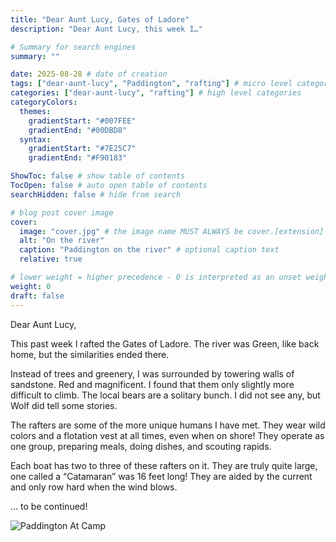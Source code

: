 ```yaml
---
title: "Dear Aunt Lucy, Gates of Ladore"
description: "Dear Aunt Lucy, this week I…"

# Summary for search engines
summary: ""

date: 2025-08-28 # date of creation
tags: ["dear-aunt-lucy", "Paddington", "rafting"] # micro level categories
categories: ["dear-aunt-lucy", "rafting"] # high level categories
categoryColors:
  themes:
    gradientStart: "#007FEE"
    gradientEnd: "#00DBD8"
  syntax:
    gradientStart: "#7E25C7"
    gradientEnd: "#F90183"

ShowToc: false # show table of contents
TocOpen: false # auto open table of contents
searchHidden: false # hide from search

# blog post cover image
cover:
  image: "cover.jpg" # the image name MUST ALWAYS be cover.[extension]
  alt: "On the river"
  caption: "Paddington on the river" # optional caption text
  relative: true

# lower weight = higher precedence - 0 is interpreted as an unset weight
weight: 0
draft: false
---
```


Dear Aunt Lucy,

This past week I rafted the Gates of Ladore. The river was Green, like back home, but the similarities ended there.

Instead of trees and greenery, I was surrounded by towering walls of sandstone.  Red and magnificent. I found that them only slightly more difficult to climb. The local bears are a solitary bunch. I did not see any, but Wolf did tell some stories.

The rafters are some of the more unique humans I have met. They wear wild colors and a flotation vest at all times, even when on shore! They operate as one group, preparing meals, doing dishes, and scouting rapids.

Each boat has two to three of these rafters on it. They are truly quite large, one called a “Catamaran” was 16 feet long! They are aided by the current and only row hard when the wind blows.

… to be continued!


![Paddington At Camp](paddington_1.jpeg)


